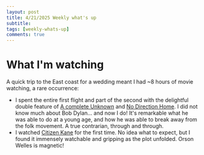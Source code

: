 ```yaml
---
layout: post
title: 4/21/2025 Weekly what's up
subtitle: 
tags: [weekly-whats-up]
comments: true
---
```


# What I'm watching
A quick trip to the East coast for a wedding meant I had ~8 hours of movie watching, a rare occurrence:
- I spent the entire first flight and part of the second with the delightful double feature of [A complete Unknown](https://www.imdb.com/title/tt11563598/) and [No Direction Home](https://www.imdb.com/title/tt0367555/). I did not know much about Bob Dylan... and now I do! It's remarkable what he was able to do at a young age, and how he was able to break away from the folk movement. A true contrarian, through and through.
- I watched [Citizen Kane](https://www.imdb.com/title/tt0033467/) for the first time. No idea what to expect, but I found it immensely watchable and gripping as the plot unfolded. Orson Welles is magnetic!
